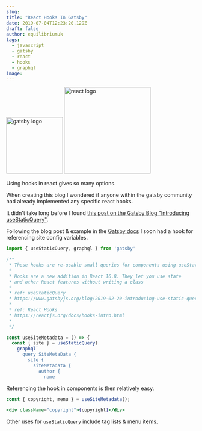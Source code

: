 ```yaml
---
slug:
title: "React Hooks In Gatsby"
date: 2019-07-04T12:23:20.129Z
draft: false
author: equilibriumuk
tags:
  - javascript
  - gatsby
  - react
  - hooks
  - graphql
image:
---
```


<p class="text-center"><img src="/media/logos/gatsby.svg" alt="gatsby logo" width="150px" class="inline"> <img src="/media/logos/react.svg" alt="react logo" width="230px" class="inline"></p>

Using hooks in react gives so many options.

When creating this blog I wondered if anyone within the gatsby community had already implemented any specific react hooks.

It didn't take long before I found <a href="https://www.gatsbyjs.org/blog/2019-02-20-introducing-use-static-query/" target="_blank" rel="noopener noreferrer">this post on the Gatsby Blog "Introducing useStaticQuery"</a>.

Following the blog post & example in the <a href="https://www.gatsbyjs.org/blog/2019-02-20-introducing-use-static-query/" target="_blank" rel="noopener noreferrer">Gatsby docs</a> I soon had a hook for referencing site config variables.

```javascript
import { useStaticQuery, graphql } from 'gatsby'

/**
 * These hooks are re-usable small queries for components using useStaticQuery.
 *
 * Hooks are a new addition in React 16.8. They let you use state
 * and other React features without writing a class
 *
 * ref: useStaticQuery
 * https://www.gatsbyjs.org/blog/2019-02-20-introducing-use-static-query/
 *
 * ref: React Hooks
 * https://reactjs.org/docs/hooks-intro.html
 *
 */

const useSiteMetadata = () => {
  const { site } = useStaticQuery(
    graphql`
      query SiteMetaData {
        site {
          siteMetadata {
            author {
              name
```

Referencing the hook in components is then relatively easy.

```javascript
const { copyright, menu } = useSiteMetadata();
```

```jsx
<div className="copyright">{copyright}</div>
```

Other uses for `useStaticQuery` include tag lists & menu items.
